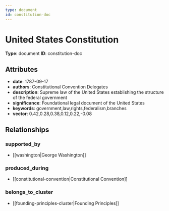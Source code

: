 ```yaml
---
type: document
id: constitution-doc
---
```


# United States Constitution

**Type**: document
**ID**: constitution-doc

## Attributes

- **date**: 1787-09-17
- **authors**: Constitutional Convention Delegates
- **description**: Supreme law of the United States establishing the structure of the federal government
- **significance**: Foundational legal document of the United States
- **keywords**: government,law,rights,federalism,branches
- **vector**: 0.42,0.28,0.38,0.12,0.22,-0.08

## Relationships

### supported_by

- [[washington|George Washington]]

### produced_during

- [[constitutional-convention|Constitutional Convention]]

### belongs_to_cluster

- [[founding-principles-cluster|Founding Principles]]

